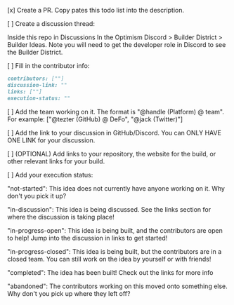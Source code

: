 [x] Create a PR. Copy pates this todo list into the description.

[ ] Create a discussion thread:

Inside this repo in Discussions
In the Optimism Discord > Builder District > Builder Ideas.
Note you will need to get the developer role in Discord to see the Builder District.

[ ] Fill in the contributor info:

  ``` md
  contributors: [""]
  discussion-link: ""
  links: [""]
  execution-status: ""
  ```
[ ] Add the team working on it. The format is "@handle (Platform) @ team". For example: ["@tezter (GitHub) @ DeFo", "@jack (Twitter)"]

[ ] Add the link to your discussion in GitHub/Discord. You can ONLY HAVE ONE LINK for your discussion.

[ ] (OPTIONAL) Add links to your repository, the website for the build, or other relevant links for your build.

[ ] Add your execution status:

"not-started": This idea does not currently have anyone working on it. Why don't you pick it up?

"in-discussion": This idea is being discussed. See the links section for where the discussion is taking place!

"in-progress-open": This idea is being built, and the contributors are open to help! Jump into the discussion in links to get started!

"in-progress-closed": This idea is being built, but the contributors are in a closed team. You can still work on the idea by yourself or with friends!

"completed": The idea has been built! Check out the links for more info

"abandoned": The contributors working on this moved onto something else. Why don't you pick up where they left off?
